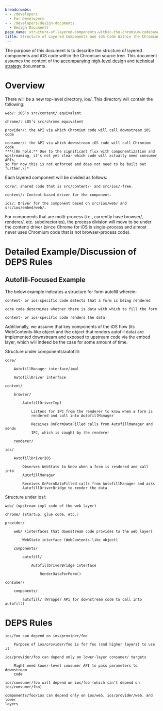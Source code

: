 ```yaml
---
breadcrumbs:
- - /developers
  - For Developers
- - /developers/design-documents
  - Design Documents
page_name: structure-of-layered-components-within-the-chromium-codebase
title: Structure of Layered Components and iOS Code Within the Chromium Codebase
---
```


The purpose of this document is to describe the structure of layered components
and iOS code within the Chromium source tree. This document assumes the context
of the[
accompanying](https://docs.google.com/a/google.com/document/d/1AMPEkXKgVB7vYoSwLrLaZNC3UDJBh0rjkj4W5BA-TUU/edit#heading=h.c66otrtl06ql)
[high-level design](/developers/design-documents/layered-components-design) and
[technical
strategy](/developers/design-documents/layered-components-technical-approach)
documents.

# Overview

There will be a new top-level directory, ios/. This directory will contain the
following:

    web/: iOS’s src/content/ equivalent

    chrome/: iOS’s src/chrome equivalent

    provider/: the API via which Chromium code will call downstream iOS code

    consumer/: the API via which downstream iOS code will call Chromium code
    ***\[On hold:** Due to the significant flux with componentization and
    upstreaming, it's not yet clear which code will actually need consumer APIs,
    so for now this is not enforced and does not need to be built out
    further.\]*

Each layered component will be divided as follows:

    core/: shared code that is src/content/- and src/ios/-free.

    content/: Content-based driver for the component.

    ios/: Driver for the component based on src/ios/web/ and src/ios/embed/web/.

For components that are multi-process (i.e., currently have browser/, renderer/,
etc. subdirectories), the process division will move to be under the content/
driver (since Chrome for iOS is single-process and almost never uses Chromium
code that is not browser-process code).

# Detailed Example/Discussion of DEPS Rules

## Autofill-Focused Example

The below example indicates a structure for form autofill wherein:

    content- or ios-specific code detects that a form is being rendered

    core code determines whether there is data with which to fill the form

    content- or ios-specific code renders the data

Additionally, we assume that key components of the iOS flow (its
WebContents-like object and the object that renders autofill data) are
implemented downstream and exposed to upstream code via the embed layer, which
will indeed be the case for some amount of time.

Structure under components/autofill/:

    core/

        AutofillManager interface/impl

        AutofillDriver interface

    content/

        browser/

            AutofillDriverImpl

                Listens for IPC from the renderer to know when a form is
                rendered and call into AutofillManager

                Receives OnFormDataFilled calls from AutofillManager and sends
                IPC, which is caught by the renderer

        renderer/

    ios/

        AutofillDriverIOS

            Observes WebState to know when a form is rendered and call into
            AutofillManager

            Receives OnFormDataFilled calls from AutofillManager and asks
            AutofillDriverBridge to render the data

Structure under ios/:

    web/ (upstream impl code of the web layer)

    chrome/ (startup, glue code, etc.)

    provider/

        web/ (interfaces that downstream code provides to the web layer)

            WebState interface (WebContents-like object)

        components/

            autofill/

                AutofillDriverBridge interface

                    RenderDataForForm()

    consumer/

        components/

            autofill/ (Wrapper API for downstream code to call into autofill)

# DEPS Rules

    ios/foo can depend on ios/provider/foo

        Purpose of ios/provider/foo is for foo (and higher layers) to use it

    ios/provider/foo can depend only on lower-layer consumer/ targets

        Might need lower-level consumer API to pass parameters to downstream
        code

    ios/consumer/foo will depend on ios/foo (which can’t depend on
    ios/consumer/foo)

    components/foo/ios can depend only on ios/web, ios/provider/web, and lower
    layers
